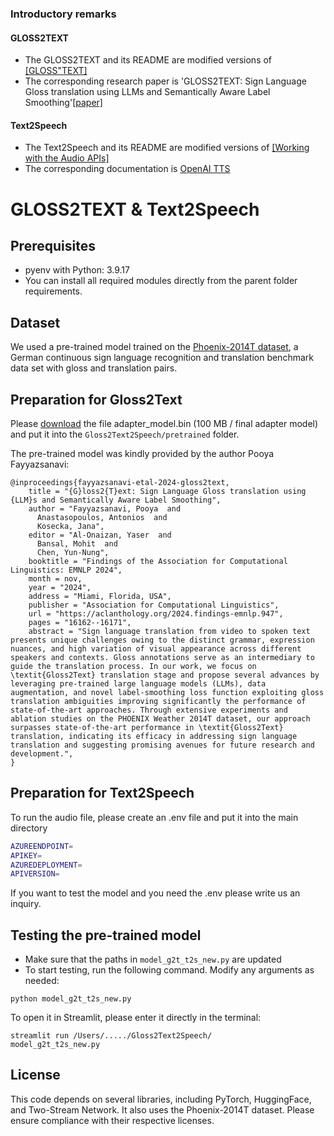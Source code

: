### Introductory remarks
#### GLOSS2TEXT
- The GLOSS2TEXT and its README are modified versions of [[GLOSS"TEXT]](https://github.com/pooyafayyaz/Gloss2Text)
- The corresponding research paper is 'GLOSS2TEXT: Sign Language Gloss translation using LLMs and Semantically Aware Label Smoothing'[[paper]](https://aclanthology.org/2024.findings-emnlp.947/)

#### Text2Speech
- The Text2Speech and its README are modified versions of [[Working with the Audio APIs]](https://github.com/ReallyEasyAI/Working-with-the-Audio-APIs)
- The corresponding documentation is [OpenAI TTS](https://platform.openai.com/docs/guides/text-to-speech)


# GLOSS2TEXT & Text2Speech

## Prerequisites
- pyenv with Python: 3.9.17
- You can install all required modules directly from the parent folder requirements.

## Dataset
We used a pre-trained model trained on the [Phoenix-2014T dataset](https://www-i6.informatik.rwth-aachen.de/~koller/RWTH-PHOENIX-2014-T/), a German continuous sign language recognition and translation benchmark data set with gloss and translation pairs.

## Preparation for Gloss2Text
Please [download](https://drive.google.com/file/d/1eoV_DNfuEXXSLMCM3WwHgPzgGEuWLCSD/view?usp=sharing) the file adapter_model.bin (100 MB / final adapter model) and put it into the `Gloss2Text2Speech/pretrained` folder.  

The pre-trained model was kindly provided by the author Pooya Fayyazsanavi:

```
@inproceedings{fayyazsanavi-etal-2024-gloss2text,
    title = "{G}loss2{T}ext: Sign Language Gloss translation using {LLM}s and Semantically Aware Label Smoothing",
    author = "Fayyazsanavi, Pooya  and
      Anastasopoulos, Antonios  and
      Kosecka, Jana",
    editor = "Al-Onaizan, Yaser  and
      Bansal, Mohit  and
      Chen, Yun-Nung",
    booktitle = "Findings of the Association for Computational Linguistics: EMNLP 2024",
    month = nov,
    year = "2024",
    address = "Miami, Florida, USA",
    publisher = "Association for Computational Linguistics",
    url = "https://aclanthology.org/2024.findings-emnlp.947",
    pages = "16162--16171",
    abstract = "Sign language translation from video to spoken text presents unique challenges owing to the distinct grammar, expression nuances, and high variation of visual appearance across different speakers and contexts. Gloss annotations serve as an intermediary to guide the translation process. In our work, we focus on \textit{Gloss2Text} translation stage and propose several advances by leveraging pre-trained large language models (LLMs), data augmentation, and novel label-smoothing loss function exploiting gloss translation ambiguities improving significantly the performance of state-of-the-art approaches. Through extensive experiments and ablation studies on the PHOENIX Weather 2014T dataset, our approach surpasses state-of-the-art performance in \textit{Gloss2Text} translation, indicating its efficacy in addressing sign language translation and suggesting promising avenues for future research and development.",
}

```

## Preparation for Text2Speech
To run the audio file, please create an .env file and put it into the main directory
```BASH
AZUREENDPOINT=
APIKEY=
AZUREDEPLOYMENT=
APIVERSION=
```
If you want to test the model and you need the .env please write us an inquiry.

## Testing the pre-trained model
- Make sure that the paths in `model_g2t_t2s_new.py` are updated
- To start testing, run the following command. Modify any arguments as needed:
```
python model_g2t_t2s_new.py
```
To open it in Streamlit, please enter it directly in the terminal:

```
streamlit run /Users/...../Gloss2Text2Speech/
model_g2t_t2s_new.py
```

## License
This code depends on several libraries, including PyTorch, HuggingFace, and Two-Stream Network. It also uses the Phoenix-2014T dataset. Please ensure compliance with their respective licenses.
